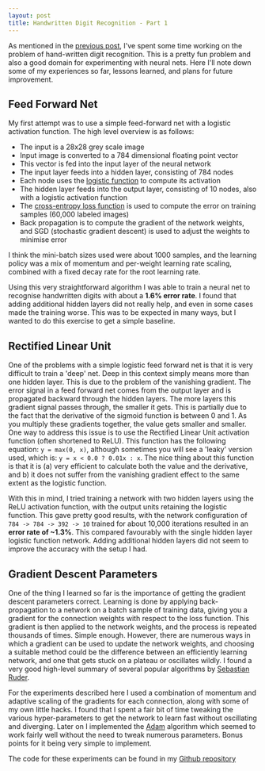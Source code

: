 ```yaml
---
layout: post
title: Handwritten Digit Recognition - Part 1
---
```


As mentioned in the [previous post](https://thevoid.ghost.io/hand-written-digit-recognition/), I've spent some time working on the problem of hand-written digit recognition. This is a pretty fun problem and also a good domain for experimenting with neural nets. Here I'll note down some of my experiences so far, lessons learned, and plans for future improvement.

## Feed Forward Net
My first attempt was to use a simple feed-forward net with a logistic activation function. The high level overview is as follows:

* The input is a 28x28 grey scale image
* Input image is converted to a 784 dimensional floating point vector
* This vector is fed into the input layer of the neural network
* The input layer feeds into a hidden layer, consisting of 784 nodes
* Each node uses the [logistic function](https://en.wikipedia.org/wiki/Logistic_function) to compute its activation
* The hidden layer feeds into the output layer, consisting of 10 nodes, also with a logistic activation function
* The [cross-entropy loss function](https://en.wikipedia.org/wiki/Cross_entropy) is used to compute the error on training samples (60,000 labeled images)
* Back propagation is to compute the gradient of the network weights, and SGD (stochastic gradient descent) is used to adjust the weights to minimise error

I think the mini-batch sizes used were about 1000 samples, and the learning policy was a mix of momentum and per-weight learning rate scaling, combined with a fixed decay rate for the root learning rate.

Using this very straightforward algorithm I was able to train a neural net to recognise handwritten digits with about a **1.6% error rate**. I found that adding additional hidden layers did not really help, and even in some cases made the training worse. This was to be expected in many ways, but I wanted to do this exercise to get a simple baseline.

## Rectified Linear Unit
One of the problems with a simple logistic feed forward net is that it is very difficult to train a 'deep' net. Deep in this context simply means more than one hidden layer. This is due to the problem of the vanishing gradient. The error signal in a feed forward net comes from the output layer and is propagated backward through the hidden layers. The more layers this gradient signal passes through, the smaller it gets. This is partially due to the fact that the derivative of the sigmoid function is between 0 and 1. As you multiply these gradients together, the value gets smaller and smaller. One way to address this issue is to use the Rectified Linear Unit activation function (often shortened to ReLU). This function has the following equation: `y = max(0, x)`, although sometimes you will see a 'leaky' version used, which is: `y = x < 0.0 ? 0.01x : x`. The nice thing about this function is that it is (a) very efficient to calculate both the value and the derivative, and b) it does not suffer from the vanishing gradient effect to the same extent as the logistic function. 

With this in mind, I tried training a network with two hidden layers using the ReLU activation function, with the output units retaining the logistic function. This gave pretty good results, with the network configuration of `784 -> 784 -> 392 -> 10` trained for about 10,000 iterations resulted in an **error rate of ~1.3%**. This compared favourably with the single hidden layer logistic function network. Adding additional hidden layers did not seem to improve the accuracy with the setup I had.

## Gradient Descent Parameters
One of the thing I learned so far is the importance of getting the gradient descent parameters correct. Learning is done by applying back-propagation to a network on a batch sample of training data, giving you a gradient for the connection weights with respect to the loss function. This gradient is then applied to the network weights, and the process is repeated thousands of times. Simple enough. However, there are numerous ways in which a gradient can be used to update the network weights, and choosing a suitable method could be the difference between an efficiently learning network, and one that gets stuck on a plateau or oscillates wildly. I found a very good high-level summary of several popular algorithms by [Sebastian Ruder](http://sebastianruder.com/optimizing-gradient-descent/). 

For the experiments described here I used a combination of momentum and adaptive scaling of the gradients for each connection, along with some of my own little hacks. I found that I spent a fair bit of time tweaking the various hyper-parameters to get the network to learn fast without oscillating and diverging. Later on I implemented the [Adam](http://sebastianruder.com/optimizing-gradient-descent/index.html#adam) algorithm which seemed to work fairly well without the need to tweak numerous parameters. Bonus points for it being very simple to implement.

The code for these experiments can be found in my [Github repository](https://github.com/osushkov/handwriting)

